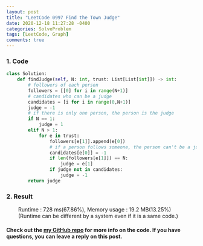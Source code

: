 ```yaml
---
layout: post
title: "LeetCode 0997 Find the Town Judge"
date: 2020-12-18 11:27:28 -0400
categories: SolveProblem
tags: [LeetCode, Graph]
comments: true
---
```


### 1. Code
```python
class Solution:
    def findJudge(self, N: int, trust: List[List[int]]) -> int:
        # followers of each person
        followers = [[0] for i in range(N+1)]
        # candidates who can be a judge
        candidates = [i for i in range(0,N+1)]
        judge = -1
        # if there is only one person, the person is the judge
        if N == 1:
            judge = 1
        elif N > 1:
            for e in trust:
                followers[e[1]].append(e[0])
                # if a person follows someone, the person can't be a judge
                candidates[e[0]] = -1
                if len(followers[e[1]]) == N:
                    judge = e[1]
                if judge not in candidates:
                    judge = -1
        return judge
```

### 2. Result
&nbsp;&nbsp;&nbsp;&nbsp;&nbsp;&nbsp;&nbsp;&nbsp;Runtime : 728 ms(67.86%), Memory usage : 19.2 MB(13.25%)  
&nbsp;&nbsp;&nbsp;&nbsp;&nbsp;&nbsp;&nbsp;&nbsp;(Runtime can be different by a system even if it is a same code.)

#### Check out the [my GitHub repo][hyuk-gh] for more info on the code. If you have questions, you can leave a reply on this post.
[hyuk-gh]: https://github.com/dlgur1994/StudyAlgorithms
